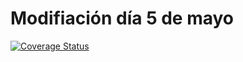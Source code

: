 # Modifiación día 5 de mayo

[![Coverage Status](https://coveralls.io/repos/github/amarleo/DSI-PE-4mayo-amarleo/badge.svg?branch=master)](https://coveralls.io/github/amarleo/DSI-PE-4mayo-amarleo?branch=master)

